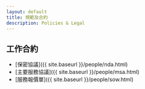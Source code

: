 ```yaml
---
layout: default
title: 規範及合約
description: Policies & Legal
---
```


## 工作合約

* [保密協議]({{ site.baseurl }}/people/nda.html)
* [主要服務協議]({{ site.baseurl }}/people/msa.html)
* [服務報價單]({{ site.baseurl }}/people/sow.html)
